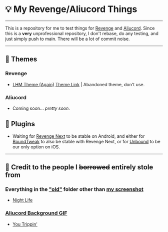 # 💡 My Revenge/Aliucord Things

------
This is a repository for me to test things for [Revenge](https://github.com/revenge-mod) and [Aliucord](https://github.com/Aliucord).
Since this is a **very** unprofessional repository, I don't rebase, do any testing, and just simply push to main. There will be a lot of commit noise.

------
## 🎨 Themes
### Revenge
* [LHM Theme (Again)](https://github.com/adevdoingdevthings/revenge-things/blob/main/LHM.json)
[Theme Link](https://raw.githubusercontent.com/adevdoingdevthings/revenge-things/refs/heads/main/LHM.json) | Abandoned theme, don't use.
### Aliucord
* Coming soon... _pretty soon_.

## 🔌 Plugins
* Waiting for [Revenge Next](https://github.com/revenge-mod/revenge-bundle-next) to be stable on Android, and either for [BoundTweak](https://github.com/CloudySnowX/BoundTweak) to also be stable with Revenge Next, or for [Unbound](https://github.com/unbound-app) to be our only option on iOS.
------
## 📃 Credit to the people I ~~borrowed~~ entirely stole from
### Everything in the ["old"](https://github.com/adevdoingdevthings/revenge-things/tree/main/old) folder other than [my screenshot](https://github.com/adevdoingdevthings/revenge-things/blob/main/old/Screenshot_20240302-093609.png)
* [Night Life](https://github.com/S9Teen/Discord-Theme-Night-Life)
### [Aliucord Background GIF](https://github.com/adevdoingdevthings/revenge-things/blob/main/aliucord_bg.gif)
* [You Trippin'](https://raw.githubusercontent.com/rickdtc/Aliurcord-themes/refs/heads/main/Transparent.json)
